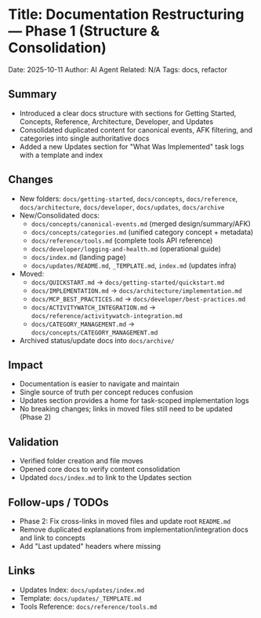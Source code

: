 # Title: Documentation Restructuring — Phase 1 (Structure & Consolidation)

Date: 2025-10-11
Author: AI Agent
Related: N/A
Tags: docs, refactor

## Summary
- Introduced a clear docs structure with sections for Getting Started, Concepts, Reference, Architecture, Developer, and Updates
- Consolidated duplicated content for canonical events, AFK filtering, and categories into single authoritative docs
- Added a new Updates section for "What Was Implemented" task logs with a template and index

## Changes
- New folders: `docs/getting-started`, `docs/concepts`, `docs/reference`, `docs/architecture`, `docs/developer`, `docs/updates`, `docs/archive`
- New/Consolidated docs:
  - `docs/concepts/canonical-events.md` (merged design/summary/AFK)
  - `docs/concepts/categories.md` (unified category concept + metadata)
  - `docs/reference/tools.md` (complete tools API reference)
  - `docs/developer/logging-and-health.md` (operational guide)
  - `docs/index.md` (landing page)
  - `docs/updates/README.md`, `_TEMPLATE.md`, `index.md` (updates infra)
- Moved:
  - `docs/QUICKSTART.md` → `docs/getting-started/quickstart.md`
  - `docs/IMPLEMENTATION.md` → `docs/architecture/implementation.md`
  - `docs/MCP_BEST_PRACTICES.md` → `docs/developer/best-practices.md`
  - `docs/ACTIVITYWATCH_INTEGRATION.md` → `docs/reference/activitywatch-integration.md`
  - `docs/CATEGORY_MANAGEMENT.md` → `docs/concepts/CATEGORY_MANAGEMENT.md`
- Archived status/update docs into `docs/archive/`

## Impact
- Documentation is easier to navigate and maintain
- Single source of truth per concept reduces confusion
- Updates section provides a home for task-scoped implementation logs
- No breaking changes; links in moved files still need to be updated (Phase 2)

## Validation
- Verified folder creation and file moves
- Opened core docs to verify content consolidation
- Updated `docs/index.md` to link to the Updates section

## Follow-ups / TODOs
- Phase 2: Fix cross-links in moved files and update root `README.md`
- Remove duplicated explanations from implementation/integration docs and link to concepts
- Add "Last updated" headers where missing

## Links
- Updates Index: `docs/updates/index.md`
- Template: `docs/updates/_TEMPLATE.md`
- Tools Reference: `docs/reference/tools.md`
